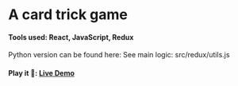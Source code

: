 # A card trick game
#### Tools used: React, JavaScript, Redux

Python version can be found here: 
See main logic: src/redux/utils.js
#### Play it 🚀: [Live Demo](https://c-game-az.netlify.app/) 
